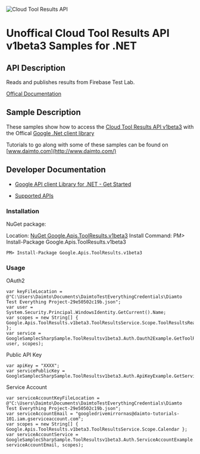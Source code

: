 ﻿![Cloud Tool Results API](https://www.gstatic.com/images/branding/product/1x/googleg_32dp.png)

# Unoffical Cloud Tool Results API v1beta3 Samples for .NET  

## API Description

Reads and publishes results from Firebase Test Lab.

[Offical Documentation](https://firebase.google.com/docs/test-lab/)

## Sample Description

These samples show how to access the [Cloud Tool Results API v1beta3](https://firebase.google.com/docs/test-lab/) with the Offical [Google .Net client library](https://github.com/google/google-api-dotnet-client)

Tutorials to go along with some of these samples can be found on [www.daimto.com](http://www.daimto.com/)

## Developer Documentation

* [Google API client Library for .NET - Get Started](https://developers.google.com/api-client-library/dotnet/get_started)

* [Supported APIs](https://developers.google.com/api-client-library/dotnet/apis/)

### Installation

NuGet package:

Location: [NuGet Google.Apis.ToolResults.v1beta3](https://www.nuget.org/packages/Google.Apis.ToolResults.v1beta3)
Install Command: PM>  Install-Package Google.Apis.ToolResults.v1beta3

```
PM> Install-Package Google.Apis.ToolResults.v1beta3
```

### Usage

OAuth2
```
var keyFileLocation = @"C:\Users\Daimto\Documents\DaimtoTestEverythingCredentials\Diamto Test Everything Project-29e50502c19b.json";
var user = System.Security.Principal.WindowsIdentity.GetCurrent().Name;
var scopes = new String[] { Google.Apis.ToolResults.v1beta3.ToolResultsService.Scope.ToolResultsReadonly };
var service = GoogleSamplecSharpSample.ToolResultsv1beta3.Auth.Oauth2Example.GetToolResultsService(keyFileLocation, user, scopes);
```

Public API Key

```
var apiKey = "XXXX";
var servicePublicKey = GoogleSamplecSharpSample.ToolResultsv1beta3.Auth.ApiKeyExample.GetService(apiKey);
```

Service Account
```
var serviceAccountKeyFileLocation = @"C:\Users\Daimto\Documents\DaimtoTestEverythingCredentials\Diamto Test Everything Project-29e50502c19b.json";
var serviceAccountEmail = "googledrivemirrornas@daimto-tutorials-101.iam.gserviceaccount.com";
var scopes = new String[] { Google.Apis.ToolResults.v1beta3.ToolResultsService.Scope.Calendar };            
var serviceAccountService = GoogleSamplecSharpSample.ToolResultsv1beta3.Auth.ServiceAccountExample.AuthenticateServiceAccount(serviceAccountKeyFileLocation, serviceAccountEmail, scopes);
```

